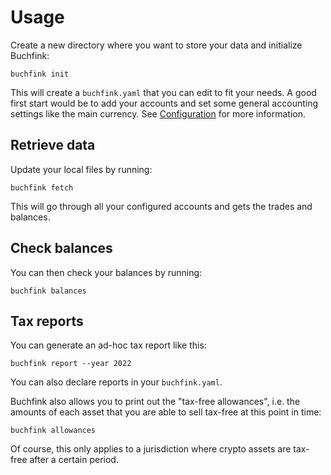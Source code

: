 # Usage

Create a new directory where you want to store your data and initialize Buchfink:

    buchfink init

This will create a `buchfink.yaml` that you can edit to fit your needs. A good
first start would be to add your accounts and set some general accounting
settings like the main currency. See [Configuration](./configuration.md) for more
information.

## Retrieve data

Update your local files by running:

    buchfink fetch

This will go through all your configured accounts and gets the trades and
balances.

## Check balances

You can then check your balances by running:

    buchfink balances

## Tax reports

You can generate an ad-hoc tax report like this:

    buchfink report --year 2022

You can also declare reports in your `buchfink.yaml`.

Buchfink also allows you to print out the "tax-free allowances", i.e. the
amounts of each asset that you are able to sell tax-free at this point in time:

    buchfink allowances

Of course, this only applies to a jurisdiction where crypto assets are tax-free
after a certain period.
